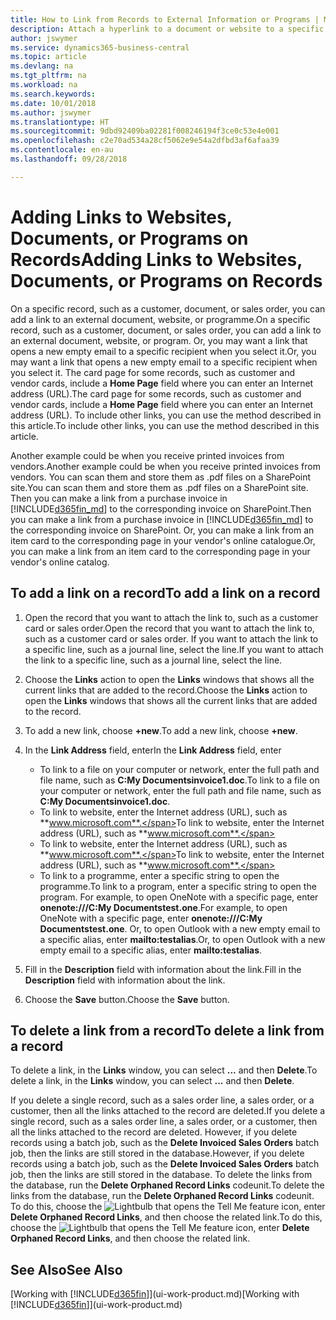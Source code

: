 ```yaml
---
title: How to Link from Records to External Information or Programs | Microsoft Docs
description: Attach a hyperlink to a document or website to a specific record, such as a customer or document.
author: jswymer
ms.service: dynamics365-business-central
ms.topic: article
ms.devlang: na
ms.tgt_pltfrm: na
ms.workload: na
ms.search.keywords: 
ms.date: 10/01/2018
ms.author: jswymer
ms.translationtype: HT
ms.sourcegitcommit: 9dbd92409ba02281f008246194f3ce0c53e4e001
ms.openlocfilehash: c2e70ad534a28cf5062e9e54a2dfbd3af6afaa39
ms.contentlocale: en-au
ms.lasthandoff: 09/28/2018

---
```

# <a name="adding-links-to-websites-documents-or-programs-on-records"></a><span data-ttu-id="38f2b-103">Adding Links to Websites, Documents, or Programs on Records</span><span class="sxs-lookup"><span data-stu-id="38f2b-103">Adding Links to Websites, Documents, or Programs on Records</span></span>
<span data-ttu-id="38f2b-104">On a specific record, such as a customer, document, or sales order, you can add a link to an external document, website, or programme.</span><span class="sxs-lookup"><span data-stu-id="38f2b-104">On a specific record, such as a customer, document, or sales order, you can add a link to an external document, website, or program.</span></span> <span data-ttu-id="38f2b-105">Or, you may want a link that opens a new empty email to a specific recipient when you select it.</span><span class="sxs-lookup"><span data-stu-id="38f2b-105">Or, you may want a link that opens a new empty email to a specific recipient when you select it.</span></span> <span data-ttu-id="38f2b-106">The card page for some records, such as customer and vendor cards, include a **Home Page** field where you can enter an Internet address (URL).</span><span class="sxs-lookup"><span data-stu-id="38f2b-106">The card page for some records, such as customer and vendor cards, include a **Home Page** field where you can enter an Internet address (URL).</span></span> <span data-ttu-id="38f2b-107">To include other links, you can use the method described in this article.</span><span class="sxs-lookup"><span data-stu-id="38f2b-107">To include other links, you can use the method described in this article.</span></span>

<span data-ttu-id="38f2b-108">Another example could be when you receive printed invoices from vendors.</span><span class="sxs-lookup"><span data-stu-id="38f2b-108">Another example could be when you receive printed invoices from vendors.</span></span> <span data-ttu-id="38f2b-109">You can scan them and store them as .pdf files on a SharePoint site.</span><span class="sxs-lookup"><span data-stu-id="38f2b-109">You can scan them and store them as .pdf files on a SharePoint site.</span></span> <span data-ttu-id="38f2b-110">Then you can make a link from a purchase invoice in [!INCLUDE[d365fin_md](includes/d365fin_md.md)] to the corresponding invoice on  SharePoint.</span><span class="sxs-lookup"><span data-stu-id="38f2b-110">Then you can make a link from a purchase invoice in [!INCLUDE[d365fin_md](includes/d365fin_md.md)] to the corresponding invoice on  SharePoint.</span></span> <span data-ttu-id="38f2b-111">Or, you can make a link from an item card to the corresponding page in your vendor's online catalogue.</span><span class="sxs-lookup"><span data-stu-id="38f2b-111">Or, you can make a link from an item card to the corresponding page in your vendor's online catalog.</span></span>

## <a name="to-add-a-link-on-a-record"></a><span data-ttu-id="38f2b-112">To add a link on a record</span><span class="sxs-lookup"><span data-stu-id="38f2b-112">To add a link on a record</span></span>   

1.  <span data-ttu-id="38f2b-113">Open the record that you want to attach the link to, such as a customer card or sales order.</span><span class="sxs-lookup"><span data-stu-id="38f2b-113">Open the record that you want to attach the link to, such as a customer card or sales order.</span></span> <span data-ttu-id="38f2b-114">If you want to attach the link to a specific line, such as a journal line, select the line.</span><span class="sxs-lookup"><span data-stu-id="38f2b-114">If you want to attach the link to a specific line, such as a journal line, select the line.</span></span>  

2.  <span data-ttu-id="38f2b-115">Choose the **Links** action to open the **Links** windows that shows all the current links that are added to the record.</span><span class="sxs-lookup"><span data-stu-id="38f2b-115">Choose the **Links** action to open the **Links** windows that shows all the current links that are added to the record.</span></span>

3. <span data-ttu-id="38f2b-116">To add a new link, choose **+new**.</span><span class="sxs-lookup"><span data-stu-id="38f2b-116">To add a new link, choose **+new**.</span></span>

4.  <span data-ttu-id="38f2b-117">In the **Link Address** field, enter</span><span class="sxs-lookup"><span data-stu-id="38f2b-117">In the **Link Address** field, enter</span></span>

    -   <span data-ttu-id="38f2b-118">To link to a file on your computer or network, enter the full path and file name, such as  **C:My Documentsinvoice1.doc**.</span><span class="sxs-lookup"><span data-stu-id="38f2b-118">To link to a file on your computer or network, enter the full path and file name, such as  **C:My Documentsinvoice1.doc**.</span></span>
    -   <span data-ttu-id="38f2b-119">To link to website, enter the Internet address (URL), such as **www.microsoft.com**.</span><span class="sxs-lookup"><span data-stu-id="38f2b-119">To link to website, enter the Internet address (URL), such as **www.microsoft.com**.</span></span>
    -   <span data-ttu-id="38f2b-120">To link to website, enter the Internet address (URL), such as **www.microsoft.com**.</span><span class="sxs-lookup"><span data-stu-id="38f2b-120">To link to website, enter the Internet address (URL), such as **www.microsoft.com**.</span></span>
    -   <span data-ttu-id="38f2b-121">To link to a programme, enter a specific string to open the programme.</span><span class="sxs-lookup"><span data-stu-id="38f2b-121">To link to a program, enter a specific string to open the program.</span></span> <span data-ttu-id="38f2b-122">For example, to open OneNote with a specific page, enter **onenote:///C:My Documentstest.one**.</span><span class="sxs-lookup"><span data-stu-id="38f2b-122">For example, to open OneNote with a specific page, enter **onenote:///C:My Documentstest.one**.</span></span> <span data-ttu-id="38f2b-123">Or, to open Outlook with a new empty email to a specific alias, enter **mailto:testalias**.</span><span class="sxs-lookup"><span data-stu-id="38f2b-123">Or, to open Outlook with a new empty email to a specific alias, enter **mailto:testalias**.</span></span>  

5.  <span data-ttu-id="38f2b-124">Fill in the **Description** field with information about the link.</span><span class="sxs-lookup"><span data-stu-id="38f2b-124">Fill in the **Description** field with information about the link.</span></span>  

6.  <span data-ttu-id="38f2b-125">Choose the **Save** button.</span><span class="sxs-lookup"><span data-stu-id="38f2b-125">Choose the **Save** button.</span></span>  

## <a name="to-delete-a-link-from-a-record"></a><span data-ttu-id="38f2b-126">To delete a link from a record</span><span class="sxs-lookup"><span data-stu-id="38f2b-126">To delete a link from a record</span></span>  

<span data-ttu-id="38f2b-127">To delete a link, in the **Links** window, you can select **...** and then **Delete**.</span><span class="sxs-lookup"><span data-stu-id="38f2b-127">To delete a link, in the **Links** window, you can select **...** and then **Delete**.</span></span>

<span data-ttu-id="38f2b-128">If you delete a single record, such as a sales order line, a sales order, or a customer, then all the links attached to the record are deleted.</span><span class="sxs-lookup"><span data-stu-id="38f2b-128">If you delete a single record, such as a sales order line, a sales order, or a customer, then all the links attached to the record are deleted.</span></span> <span data-ttu-id="38f2b-129">However, if you delete records using a batch job, such as the **Delete Invoiced Sales Orders** batch job, then the links are still stored in the database.</span><span class="sxs-lookup"><span data-stu-id="38f2b-129">However, if you delete records using a batch job, such as the **Delete Invoiced Sales Orders** batch job, then the links are still stored in the database.</span></span> <span data-ttu-id="38f2b-130">To delete the links from the database, run the **Delete Orphaned Record Links** codeunit.</span><span class="sxs-lookup"><span data-stu-id="38f2b-130">To delete the links from the database, run the **Delete Orphaned Record Links** codeunit.</span></span> <span data-ttu-id="38f2b-131">To do this, choose the ![Lightbulb that opens the Tell Me feature](media/ui-search/search_small.png "Tell me what you want to do") icon, enter **Delete Orphaned Record Links**, and then choose the related link.</span><span class="sxs-lookup"><span data-stu-id="38f2b-131">To do this, choose the ![Lightbulb that opens the Tell Me feature](media/ui-search/search_small.png "Tell me what you want to do") icon, enter **Delete Orphaned Record Links**, and then choose the related link.</span></span>   

<!-- ### To run delete orphaned record links  

1.  Choose the ![Lightbulb that opens the Tell Me feature](media/ui-search/search_small.png "Tell me what you want to do") icon, enter **Data Deletion**, and then choose the related link.  

2.  In the **Data Deletion** window, choose **Tasks**, and then choose **Delete Orphaned Record Links**.  -->

## <a name="see-also"></a><span data-ttu-id="38f2b-132">See Also</span><span class="sxs-lookup"><span data-stu-id="38f2b-132">See Also</span></span>  
<span data-ttu-id="38f2b-133">[Working with [!INCLUDE[d365fin](includes/d365fin_md.md)]](ui-work-product.md)</span><span class="sxs-lookup"><span data-stu-id="38f2b-133">[Working with [!INCLUDE[d365fin](includes/d365fin_md.md)]](ui-work-product.md)</span></span>  

